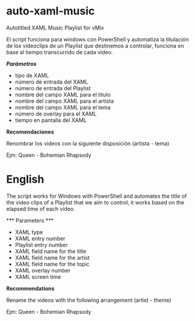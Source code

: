 # auto-xaml-music

Autotitled XAML Music Playlist for vMix

El script funciona para windows con PowerShell y automatiza la titulación de los videoclips de un Playlist que destinemos a controlar, funciona en base al tiempo transcurrido de cada video.

***Parámetros***
- tipo de XAML
- número de entrada del XAML
- número de entrada del Playlist
- nombre del campo XAML para el titulo 
- nombre del campo XAML para el artista 
- nombre del campo XAML para el tema
- número de overlay para el XAML
- tiempo en pantalla del XAML

**Recomendaciones**

Renombrar los videos con la siguiente disposición (artista - tema) 

Ejm: Queen - Bohemian Rhapsody

# English

The script works for Windows with PowerShell and automates the title of the video clips of a Playlist that we aim to control, it works based on the elapsed time of each video.

*** Parameters ***
- XAML type
- XAML entry number
- Playlist entry number
- XAML field name for the title
- XAML field name for the artist
- XAML field name for the topic
- XAML overlay number
- XAML screen time

**Recommendations**

Rename the videos with the following arrangement (artist - theme)

Ejm: Queen - Bohemian Rhapsody
